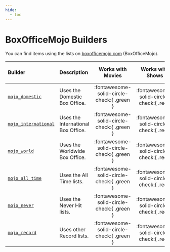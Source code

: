 ```yaml
---
hide:
  - toc
---
```

# BoxOfficeMojo Builders

You can find items using the lists on [boxofficemojo.com](https://www.boxofficemojo.com/) (BoxOfficeMojo). 


| Builder                                | Description                        |             Works with Movies              |             Works with Shows             |    Works with Playlists and Custom Sort    |
|:---------------------------------------|:-----------------------------------|:------------------------------------------:|:----------------------------------------:|:------------------------------------------:|
| [`mojo_domestic`](#domestic)           | Uses the Domestic Box Office.      | :fontawesome-solid-circle-check:{ .green } | :fontawesome-solid-circle-check:{ .red } | :fontawesome-solid-circle-check:{ .green } |
| [`mojo_international`](#international) | Uses the International Box Office. | :fontawesome-solid-circle-check:{ .green } | :fontawesome-solid-circle-check:{ .red } | :fontawesome-solid-circle-check:{ .green } |
| [`mojo_world`](#world)                 | Uses the Worldwide Box Office.     | :fontawesome-solid-circle-check:{ .green } | :fontawesome-solid-circle-check:{ .red } | :fontawesome-solid-circle-check:{ .green } |
| [`mojo_all_time`](#all-time)           | Uses the All Time lists.           | :fontawesome-solid-circle-check:{ .green } | :fontawesome-solid-circle-check:{ .red } | :fontawesome-solid-circle-check:{ .green } |
| [`mojo_never`](#never)                 | Uses the Never Hit lists.          | :fontawesome-solid-circle-check:{ .green } | :fontawesome-solid-circle-check:{ .red } | :fontawesome-solid-circle-check:{ .green } |
| [`mojo_record`](#record)               | Uses other Record lists.           | :fontawesome-solid-circle-check:{ .green } | :fontawesome-solid-circle-check:{ .red } | :fontawesome-solid-circle-check:{ .green } |
